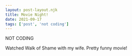 ```yaml
---
layout: post-layout.njk
title: Movie Night!
date: 2021-09-17
tags: ['post', 'not coding']
---
```

<!-- Excerpt Start -->
NOT CODING
<!-- Excerpt End -->

Watched Walk of Shame with my wife. Pretty funny movie!
